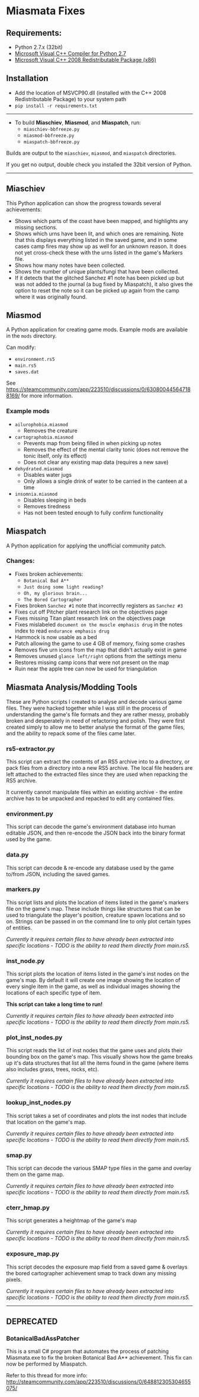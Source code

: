 Miasmata Fixes
==============

Requirements:
----------------------
- Python 2.7.x (32bit)
- [Microsoft Visual C++ Compiler for Python 2.7](https://web.archive.org/web/20170210071654/https://download.microsoft.com/download/7/9/6/796EF2E4-801B-4FC4-AB28-B59FBF6D907B/VCForPython27.msi)
- [Microsoft Visual C++ 2008 Redistributable Package (x86) ](https://web.archive.org/web/20171019151356/http://download.microsoft.com/download/1/1/1/1116b75a-9ec3-481a-a3c8-1777b5381140/vcredist_x86.exe)

Installation
----------------------
- Add the location of MSVCP90.dll (installed with the C++ 2008 Redistributable Package) to your system path
- ``pip install -r requirements.txt``

---------

- To build **Miaschiev**, **Miasmod**, and **Miaspatch**, run:
    - ``miaschiev-bbfreeze.py``
    - ``miasmod-bbfreeze.py``
    - ``miaspatch-bbfreeze.py``

Builds are output to the ``miaschiev``, ``miasmod``, and ``miaspatch`` directories.

If you get no output, double check you installed the 32bit version of Python.

---------

Miaschiev
---------
This Python application can show the progress towards several achievements:
- Shows which parts of the coast have been mapped, and highlights any missing
  sections.
- Shows which urns have been lit, and which ones are remaining. Note that this
  displays everything listed in the saved game, and in some cases camp fires
  may show up as well for an unknown reason. It does not yet cross-check these
  with the urns listed in the game's Markers file.
- Shows how many notes have been collected.
- Shows the number of unique plants/fungi that have been collected.
- If it detects that the glitched Sanchez #1 note has been picked up but was
  not added to the journal (a bug fixed by Miaspatch), it also gives
  the option to reset the note so it can be picked up again from the camp where
  it was originally found.

Miasmod
---------
A Python application for creating game mods. Example mods are available in the ``mods`` directory.   

Can modify:
- ``environment.rs5``
- ``main.rs5``
- ``saves.dat``   


See <https://steamcommunity.com/app/223510/discussions/0/630800445647188169/> for more information.
### Example mods ###
- ``ailurophobia.miasmod``
  - Removes the creature
- ``cartographobia.miasmod``
  - Prevents  map from being filled in when picking up notes
  - Removes the effect of the mental clarity tonic (does not remove the tonic itself, only its effect)
  - Does not clear any existing map data (requires a new save)
- ``dehydrated.miasmod``
  - Disables water jugs
  - Only allows a single drink of water to be carried in the canteen at a time
- ``insomnia.miasmod``
  - Disables sleeping in beds
  - Removes tiredness
  - Has not been tested enough to fully confirm functionality

Miaspatch
---------
A Python application for applying the unofficial community patch.
### Changes: ###
- Fixes broken achievements: 
  - ``Botanical Bad A**``
  - ``Just doing some light reading?``
  - ``Oh, my glorious brain...``
  - ``The Bored Cartographer``
- Fixes broken ``Sanchez #1`` note that incorrectly registers as ``Sanchez #3``
- Fixes cut off Pitcher plant research link on the objectives page
- Fixes missing Titan plant research link on the objectives page
- Fixes mislabeled ``document on the muscle emphasis drug`` in the notes index to read ``endurance emphasis drug``
- Hammock is now usable as a bed
- Patch allowing the game to use 4 GB of memory, fixing some crashes
- Removes five urn icons from the map that didn't actually exist in game
- Removes unused ``glance left/right`` options from the settings menu
- Restores missing camp icons that were not present on the map
- Ruin near the apple tree can now be used for triangulation

Miasmata Analysis/Modding Tools
-------------------------------
These are Python scripts I created to analyse and decode various game files.
They were hacked together while I was still in the process of understanding the
game's file formats and they are rather messy, probably broken and desperately
in need of refactoring and polish. They were first created simply to allow me
to better analyse the format of the game files, and the ability to repack some
of the files came later.

### rs5-extractor.py ###
This script can extract the contents of an RS5 archive into to a directory, or
pack files from a directory into a new RS5 archive. The local file headers are
left attached to the extracted files since they are used when repacking the RS5
archive.

It currently cannot manipulate files within an existing archive - the entire
archive has to be unpacked and repacked to edit any contained files.

### environment.py ###
This script can decode the game's environment database into human editable
JSON, and then re-encode the JSON back into the binary format used by the game.

### data.py ###
This script can decode & re-encode any database used by the game to/from JSON,
including the saved games.

### markers.py ###
This script lists and plots the location of items listed in the game's markers
file on the game's map. These include things like structures that can be used
to triangulate the player's position, creature spawn locations and so on.
Strings can be passed in on the command line to only plot certain types of
entities.

_Currently it requires certain files to have already been extracted into
specific locations - TODO is the ability to read them directly from main.rs5._

### inst_node.py ###
This script plots the location of items listed in the game's inst nodes on the
game's map. By default it will create one image showing the location of every
single item in the game, as well as individual images showing the locations of
each specific type of item.

**This script can take a long time to run!**

_Currently it requires certain files to have already been extracted into
specific locations - TODO is the ability to read them directly from main.rs5._

### plot_inst_nodes.py ###
This script reads the list of inst nodes that the game uses and plots their
bounding box on the game's map. This visually shows how the game breaks up it's
data structures that list all the items found in the game (where items also
includes grass, trees, rocks, etc).

_Currently it requires certain files to have already been extracted into
specific locations - TODO is the ability to read them directly from main.rs5._

### lookup_inst_nodes.py ###
This script takes a set of coordinates and plots the inst nodes that include
that location on the game's map.

_Currently it requires certain files to have already been extracted into
specific locations - TODO is the ability to read them directly from main.rs5._

### smap.py ###
This script can decode the various SMAP type files in the game and overlay them
on the game map.

_Currently it requires certain files to have already been extracted into
specific locations - TODO is the ability to read them directly from main.rs5._

### cterr_hmap.py ###
This script generates a heightmap of the game's map

_Currently it requires certain files to have already been extracted into
specific locations - TODO is the ability to read them directly from main.rs5._

### exposure_map.py ###
This script decodes the exposure map field from a saved game & overlays the
bored cartographer achievement smap to track down any missing pixels.

_Currently it requires certain files to have already been extracted into
specific locations - TODO is the ability to read them directly from main.rs5._

----------------------

DEPRECATED
----------------------
### BotanicalBadAssPatcher ###
This is a small C# program that automates the process of patching Miasmata.exe
to fix the broken Botanical Bad A\*\* achievement. This fix can now be performed by Miaspatch.

Refer to this thread for more info:
<http://steamcommunity.com/app/223510/discussions/0/648812305304655075/>
